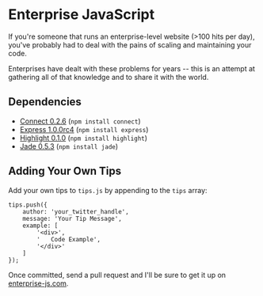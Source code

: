 Enterprise JavaScript
=====================

If you're someone that runs an enterprise-level website (>100 hits per day),
you've probably had to deal with the pains of scaling and maintaining your
code.

Enterprises have dealt with these problems for years -- this is an attempt
at gathering all of that knowledge and to share it with the world.

## Dependencies

 * [Connect 0.2.6](http://senchalabs.github.com/connect/) (`npm install connect`)
 * [Express 1.0.0rc4](http://expressjs.com/) (`npm install express`)
 * [Highlight 0.1.0](http://github.com/andris9/highlight/) (`npm install highlight`)
 * [Jade 0.5.3](http://jade-lang.com/) (`npm install jade`)

## Adding Your Own Tips

Add your own tips to `tips.js` by appending to the `tips` array:

    tips.push({
    	author: 'your_twitter_handle',
    	message: 'Your Tip Message',
    	example: [
    		'<div>',
			'	Code Example',
    		'</div>'
    	]
    });

Once committed, send a pull request and I'll be sure to get it up on
[enterprise-js.com](http://enterprise-js.com).